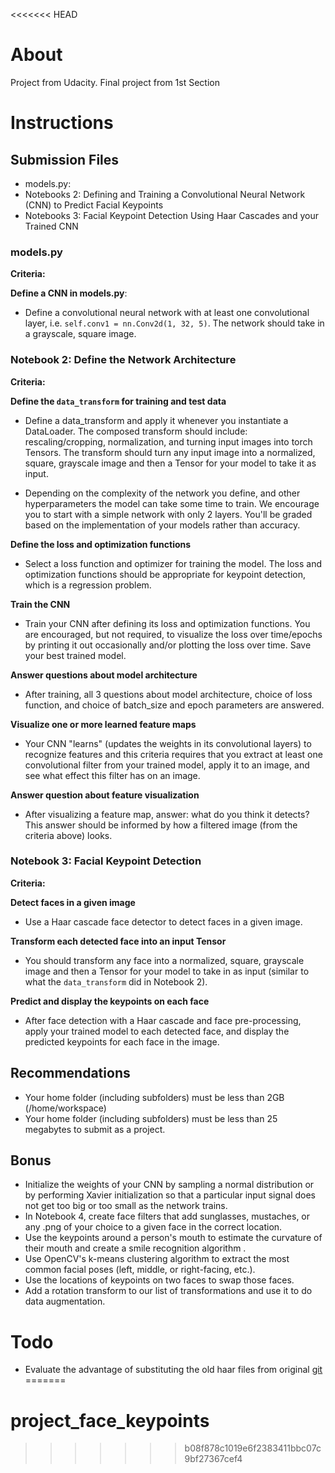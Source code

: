 <<<<<<< HEAD
# About
Project from Udacity.
Final project from 1st Section

# Instructions

## Submission Files
* models.py: 
* Notebooks 2: Defining and Training a Convolutional Neural Network (CNN) to Predict Facial Keypoints 
* Notebooks 3: Facial Keypoint Detection Using Haar Cascades and your Trained CNN

### models.py

**Criteria:**

**Define a CNN in models.py**:
* Define a convolutional neural network with at least one convolutional layer, i.e. `self.conv1 = nn.Conv2d(1, 32, 5)`. The network should take in a grayscale, square image.

### Notebook 2: Define the Network Architecture

**Criteria:**

**Define the `data_transform` for training and test data**
* Define a data_transform and apply it whenever you instantiate a DataLoader. The composed transform should include: rescaling/cropping, normalization, and turning input images into torch Tensors. The transform should turn any input image into a normalized, square, grayscale image and then a Tensor for your model to take it as input.

* Depending on the complexity of the network you define, and other hyperparameters the model can take some time to train. We encourage you to start with a simple network with only 2 layers. You'll be graded based on the implementation of your models rather than accuracy.

**Define the loss and optimization functions**
* Select a loss function and optimizer for training the model. The loss and optimization functions should be appropriate for keypoint detection, which is a regression problem.

**Train the CNN**
* Train your CNN after defining its loss and optimization functions. You are encouraged, but not required, to visualize the loss over time/epochs by printing it out occasionally and/or plotting the loss over time. Save your best trained model.

**Answer questions about model architecture**
* After training, all 3 questions about model architecture, choice of loss function, and choice of batch_size and epoch parameters are answered.

**Visualize one or more learned feature maps**
* Your CNN "learns" (updates the weights in its convolutional layers) to recognize features and this criteria requires that you extract at least one convolutional filter from your trained model, apply it to an image, and see what effect this filter has on an image.

**Answer question about feature visualization**
* After visualizing a feature map, answer: what do you think it detects? This answer should be informed by how a filtered image (from the criteria above) looks.


### Notebook 3: Facial Keypoint Detection
**Criteria:**

**Detect faces in a given image**
* Use a Haar cascade face detector to detect faces in a given image.

**Transform each detected face into an input Tensor**
* You should transform any face into a normalized, square, grayscale image and then a Tensor for your model to take in as input (similar to what the `data_transform` did in Notebook 2).

**Predict and display the keypoints on each face**
* After face detection with a Haar cascade and face pre-processing, apply your trained model to each detected face, and display the predicted keypoints for each face in the image.






## Recommendations
* Your home folder (including subfolders) must be less than 2GB (/home/workspace)
* Your home folder (including subfolders) must be less than 25 megabytes to submit as a project.



## Bonus
* Initialize the weights of your CNN by sampling a normal distribution or by performing Xavier initialization so that a particular input signal does not get too big or too small as the network trains.
* In Notebook 4, create face filters that add sunglasses, mustaches, or any .png of your choice to a given face in the correct location.
* Use the keypoints around a person's mouth to estimate the curvature of their mouth and create a smile recognition algorithm .
* Use OpenCV's k-means clustering algorithm to extract the most common facial poses (left, middle, or right-facing, etc.).
* Use the locations of keypoints on two faces to swap those faces.
* Add a rotation transform to our list of transformations and use it to do data augmentation.


# Todo
* Evaluate the advantage of substituting the old haar files from original [git](https://github.com/opencv/opencv/tree/master/data/haarcascades)
=======
# project_face_keypoints
>>>>>>> b08f878c1019e6f2383411bbc07c9bf27367cef4
